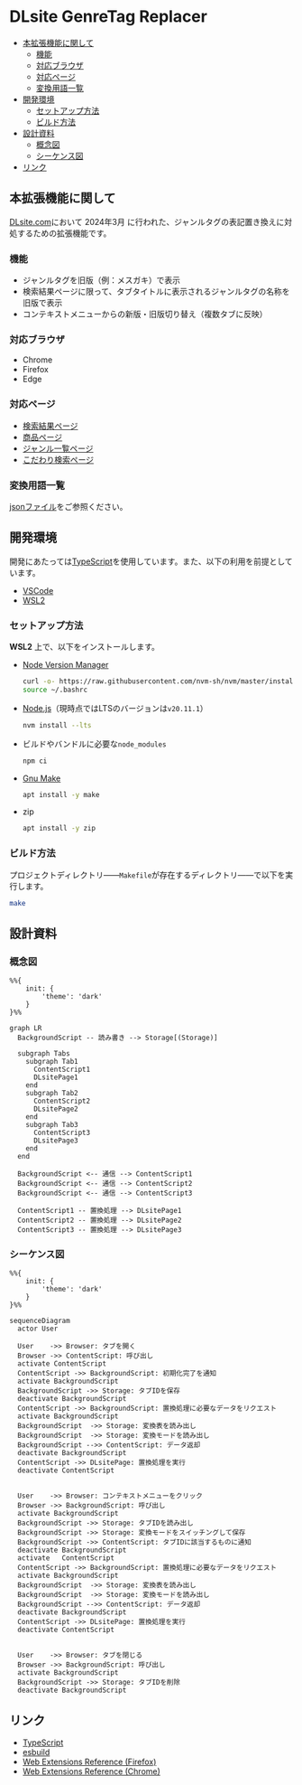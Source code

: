 # DLsite GenreTag Replacer <!-- omit in toc -->

- [本拡張機能に関して](#本拡張機能に関して)
  - [機能](#機能)
  - [対応ブラウザ](#対応ブラウザ)
  - [対応ページ](#対応ページ)
  - [変換用語一覧](#変換用語一覧)
- [開発環境](#開発環境)
  - [セットアップ方法](#セットアップ方法)
  - [ビルド方法](#ビルド方法)
- [設計資料](#設計資料)
  - [概念図](#概念図)
  - [シーケンス図](#シーケンス図)
- [リンク](#リンク)

## 本拡張機能に関して

[DLsite.com](https://www.dlsite.com/index.html)において 2024年3月 に行われた、ジャンルタグの表記置き換えに対処するための拡張機能です。

### 機能

- ジャンルタグを旧版（例：メスガキ）で表示
- 検索結果ページに限って、タブタイトルに表示されるジャンルタグの名称を旧版で表示
- コンテキストメニューからの新版・旧版切り替え（複数タブに反映）

### 対応ブラウザ

- Chrome
- Firefox
- Edge

### 対応ページ

- [検索結果ページ](https://www.dlsite.com/maniax/fsr/=/order/trend/genre[0]/525/options[0]/JPN/options[1]/NM/from/work.genre)
- [商品ページ](https://www.dlsite.com/books/work/=/product_id/BJ01328905.html)
- [ジャンル一覧ページ](https://www.dlsite.com/maniax/genre/list)
- [こだわり検索ページ](https://www.dlsite.com/books/fs)

### 変換用語一覧

[jsonファイル](./assets/genre-word-conversion-map.json)をご参照ください。

## 開発環境

開発にあたっては[TypeScript](https://www.typescriptlang.org/)を使用しています。また、以下の利用を前提としています。

- [VSCode](https://code.visualstudio.com/)
- [WSL2](https://learn.microsoft.com/en-us/windows/wsl/install)

### セットアップ方法

**WSL2** 上で、以下をインストールします。

- [Node Version Manager](https://github.com/nvm-sh/nvm)

    ```sh
    curl -o- https://raw.githubusercontent.com/nvm-sh/nvm/master/install.sh | bash
    source ~/.bashrc
    ```

- [Node.js](https://nodejs.org/en)（現時点ではLTSのバージョンは`v20.11.1`）

    ```sh
    nvm install --lts
    ```

- ビルドやバンドルに必要な`node_modules`

    ```sh
    npm ci
    ```

- [Gnu Make](https://www.gnu.org/software/make/)

    ```sh
    apt install -y make
    ```

- zip

  ```sh
  apt install -y zip
  ```

### ビルド方法

プロジェクトディレクトリ――`Makefile`が存在するディレクトリ――で以下を実行します。

```sh
make
```

## 設計資料

### 概念図

```mermaid
%%{
    init: {
        'theme': 'dark'
    }
}%%

graph LR
  BackgroundScript -- 読み書き --> Storage[(Storage)]

  subgraph Tabs
    subgraph Tab1
      ContentScript1
      DLsitePage1
    end
    subgraph Tab2
      ContentScript2
      DLsitePage2
    end
    subgraph Tab3
      ContentScript3
      DLsitePage3
    end
  end

  BackgroundScript <-- 通信 --> ContentScript1
  BackgroundScript <-- 通信 --> ContentScript2
  BackgroundScript <-- 通信 --> ContentScript3

  ContentScript1 -- 置換処理 --> DLsitePage1
  ContentScript2 -- 置換処理 --> DLsitePage2
  ContentScript3 -- 置換処理 --> DLsitePage3
```

### シーケンス図

```mermaid
%%{
    init: {
        'theme': 'dark'
    }
}%%

sequenceDiagram
  actor User

  User    ->> Browser: タブを開く
  Browser ->> ContentScript: 呼び出し
  activate ContentScript
  ContentScript ->> BackgroundScript: 初期化完了を通知
  activate BackgroundScript
  BackgroundScript ->> Storage: タブIDを保存
  deactivate BackgroundScript
  ContentScript ->> BackgroundScript: 置換処理に必要なデータをリクエスト
  activate BackgroundScript
  BackgroundScript  ->> Storage: 変換表を読み出し
  BackgroundScript  ->> Storage: 変換モードを読み出し
  BackgroundScript -->> ContentScript: データ返却
  deactivate BackgroundScript
  ContentScript ->> DLsitePage: 置換処理を実行
  deactivate ContentScript


  User    ->> Browser: コンテキストメニューをクリック
  Browser ->> BackgroundScript: 呼び出し
  activate BackgroundScript
  BackgroundScript ->> Storage: タブIDを読み出し
  BackgroundScript ->> Storage: 変換モードをスイッチングして保存
  BackgroundScript ->> ContentScript: タブIDに該当するものに通知
  deactivate BackgroundScript
  activate   ContentScript
  ContentScript ->> BackgroundScript: 置換処理に必要なデータをリクエスト
  activate BackgroundScript
  BackgroundScript  ->> Storage: 変換表を読み出し
  BackgroundScript  ->> Storage: 変換モードを読み出し
  BackgroundScript -->> ContentScript: データ返却
  deactivate BackgroundScript
  ContentScript ->> DLsitePage: 置換処理を実行
  deactivate ContentScript


  User    ->> Browser: タブを閉じる
  Browser ->> BackgroundScript: 呼び出し
  activate BackgroundScript
  BackgroundScript ->> Storage: タブIDを削除
  deactivate BackgroundScript
```

## リンク

- [TypeScript](https://www.typescriptlang.org/)
- [esbuild](https://esbuild.github.io/)
- [Web Extensions Reference (Firefox)](https://developer.mozilla.org/en-US/docs/Mozilla/Add-ons/WebExtensions)
- [Web Extensions Reference (Chrome)](https://developer.chrome.com/docs/extensions/reference)
